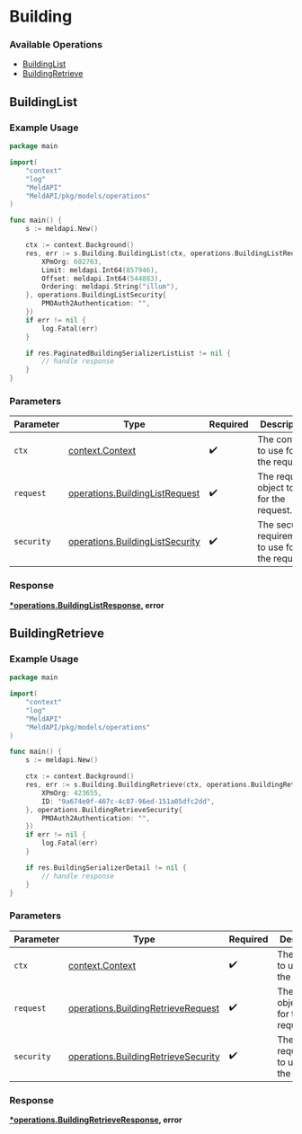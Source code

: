 # Building

### Available Operations

* [BuildingList](#buildinglist)
* [BuildingRetrieve](#buildingretrieve)

## BuildingList

### Example Usage

```go
package main

import(
	"context"
	"log"
	"MeldAPI"
	"MeldAPI/pkg/models/operations"
)

func main() {
    s := meldapi.New()

    ctx := context.Background()
    res, err := s.Building.BuildingList(ctx, operations.BuildingListRequest{
        XPmOrg: 602763,
        Limit: meldapi.Int64(857946),
        Offset: meldapi.Int64(544883),
        Ordering: meldapi.String("illum"),
    }, operations.BuildingListSecurity{
        PMOAuth2Authentication: "",
    })
    if err != nil {
        log.Fatal(err)
    }

    if res.PaginatedBuildingSerializerListList != nil {
        // handle response
    }
}
```

### Parameters

| Parameter                                                                          | Type                                                                               | Required                                                                           | Description                                                                        |
| ---------------------------------------------------------------------------------- | ---------------------------------------------------------------------------------- | ---------------------------------------------------------------------------------- | ---------------------------------------------------------------------------------- |
| `ctx`                                                                              | [context.Context](https://pkg.go.dev/context#Context)                              | :heavy_check_mark:                                                                 | The context to use for the request.                                                |
| `request`                                                                          | [operations.BuildingListRequest](../../models/operations/buildinglistrequest.md)   | :heavy_check_mark:                                                                 | The request object to use for the request.                                         |
| `security`                                                                         | [operations.BuildingListSecurity](../../models/operations/buildinglistsecurity.md) | :heavy_check_mark:                                                                 | The security requirements to use for the request.                                  |


### Response

**[*operations.BuildingListResponse](../../models/operations/buildinglistresponse.md), error**


## BuildingRetrieve

### Example Usage

```go
package main

import(
	"context"
	"log"
	"MeldAPI"
	"MeldAPI/pkg/models/operations"
)

func main() {
    s := meldapi.New()

    ctx := context.Background()
    res, err := s.Building.BuildingRetrieve(ctx, operations.BuildingRetrieveRequest{
        XPmOrg: 423655,
        ID: "9a674e0f-467c-4c87-96ed-151a05dfc2dd",
    }, operations.BuildingRetrieveSecurity{
        PMOAuth2Authentication: "",
    })
    if err != nil {
        log.Fatal(err)
    }

    if res.BuildingSerializerDetail != nil {
        // handle response
    }
}
```

### Parameters

| Parameter                                                                                  | Type                                                                                       | Required                                                                                   | Description                                                                                |
| ------------------------------------------------------------------------------------------ | ------------------------------------------------------------------------------------------ | ------------------------------------------------------------------------------------------ | ------------------------------------------------------------------------------------------ |
| `ctx`                                                                                      | [context.Context](https://pkg.go.dev/context#Context)                                      | :heavy_check_mark:                                                                         | The context to use for the request.                                                        |
| `request`                                                                                  | [operations.BuildingRetrieveRequest](../../models/operations/buildingretrieverequest.md)   | :heavy_check_mark:                                                                         | The request object to use for the request.                                                 |
| `security`                                                                                 | [operations.BuildingRetrieveSecurity](../../models/operations/buildingretrievesecurity.md) | :heavy_check_mark:                                                                         | The security requirements to use for the request.                                          |


### Response

**[*operations.BuildingRetrieveResponse](../../models/operations/buildingretrieveresponse.md), error**

